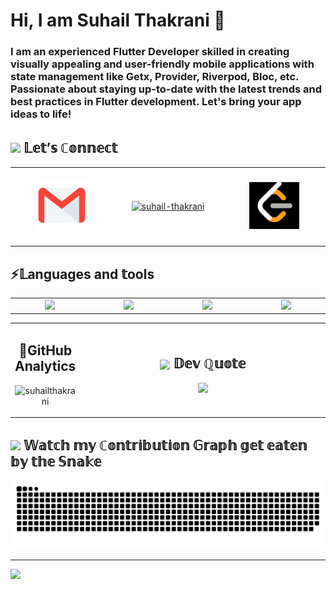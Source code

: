  <h1>Hi, I am Suhail Thakrani 👋
</h1>
<h3>
  I am an experienced Flutter Developer skilled in creating visually appealing and user-friendly mobile applications with state management like Getx, Provider, Riverpod, Bloc, etc. Passionate about staying up-to-date with the latest trends and best practices in Flutter development. Let's bring your app ideas to life! 
</h3>

<!-- <p align="left" style="margin-left: 20px;">
  <a href="https://github.com/ryo-ma/suhailthakrani">
    <img src="https://github-profile-trophy.vercel.app/?username=suhailthakrani&theme=nord" alt="suhailthakrani" />
  </a>
</p>-->


<h2>
  <img src="https://emojis.slackmojis.com/emojis/images/1660415433/60795/folded-hands.gif?1660415433" width="30"/>
  𝕃𝕖𝕥’𝕤 ℂ𝕠𝕟𝕟𝕖𝕔𝕥
</h2>

<table width="100">
<tr>
  <td align='center' width="200" height = "120">
    <a href="mailto:suhailthakrani12@gmail.com"><img align="bottom" src="https://github.com/suhailthakrani/suhailthakrani/blob/main/email.png" width="80" height/></a>
  </td>
  <td align='center' width="200">
    <a href="https://www.linkedin.com/in/suhailthakrani/" target="blank">
      <img align="bottom" src="https://raw.githubusercontent.com/rahuldkjain/github-profile-readme-generator/master/src/images/icons/Social/linked-in-alt.svg" alt="suhail-thakrani" width="80" />
    </a>
  </td>
  <td align='center' width="200">
    <a href="https://leetcode.com/suhailthakrani/" target="blank">
      <img align="bottom" src="https://github.com/suhailthakrani/suhailthakrani/blob/main/download.png" alt="suhail-thakrani" width="80" />
    </a>
  </td>
</tr>
  </tr>
</table>

<h2>⚡𝕃anguages and 𝕥ools</h2>  
<table width="100">
<tr>
    <td align='center' width="200">
        <img src="https://www.vectorlogo.zone/logos/dartlang/dartlang-icon.svg" width="80">
    </td>
 <td align='center' width="200">
        <img src="https://www.vectorlogo.zone/logos/flutterio/flutterio-icon.svg" width="80">
    </td>
  <td align='center' width="200">
        <img src="https://www.jing.fm/clipimg/full/53-537670_python-png-file-python-logo-png.png"  width="80">
    </td>

 <td align='center' width="200">
        <img src="https://git-scm.com/images/logos/1color-darkbg@2x.png" width="100">
    </td>
  
</tr>
</table>


<!-- <a href="https://stackoverflow.com/users/19723870" target="blank"><img align="center" src="https://raw.githubusercontent.com/rahuldkjain/github-profile-readme-generator/master/src/images/icons/Social/stack-overflow.svg" alt="19723870" height="30" width="40" /></a> -->
<!-- <a href="https://www.youtube.com/c/suhail" target="blank"><img align="center" src="https://raw.githubusercontent.com/rahuldkjain/github-profile-readme-generator/master/src/images/icons/Social/youtube.svg" alt="code senpaiii" height="30" width="40" /></a> -->
<!-- <a href="https://www.hackerrank.com/suhail" target="blank"><img align="center" src="https://raw.githubusercontent.com/rahuldkjain/github-profile-readme-generator/master/src/images/icons/Social/hackerrank.svg" alt="suhailthakrani" height="30" width="40" /></a> -->
<!-- <a href="https://www.leetcode.com/suhail" target="blank"><img align="center" src="https://raw.githubusercontent.com/rahuldkjain/github-profile-readme-generator/master/src/images/icons/Social/leet-code.svg" alt="suhailthakrani" height="30" width="40" /></a> -->
<!--</p> 

<!--<h2>𝕃anguages and 𝕥ools</h2>-->
<!-- <p align="left"> 
  <a href="https://dart.dev" target="_blank" rel="noreferrer"> <img src="https://www.vectorlogo.zone/logos/dartlang/dartlang-icon.svg" alt="dart" width="40" height="40"/> </a> <a href="https://firebase.google.com/" target="_blank" rel="noreferrer"> <img src="https://www.vectorlogo.zone/logos/firebase/firebase-icon.svg" alt="firebase" width="40" height="40"/> </a> <a href="https://flutter.dev" target="_blank" rel="noreferrer"> <img src="https://www.vectorlogo.zone/logos/flutterio/flutterio-icon.svg" alt="flutter" width="40" height="40"/> </a> </a> <a href="https://www.java.com" target="_blank" rel="noreferrer"> <img src="https://raw.githubusercontent.com/devicons/devicon/master/icons/java/java-original.svg" alt="java" width="40" height="40"/> </a> <a href="https://www.python.org" target="_blank" rel="noreferrer"> <img src="https://raw.githubusercontent.com/devicons/devicon/master/icons/python/python-original.svg" alt="python" width="40" height="40"/> </a>  </p> -->

<!-- <p><img align="left" src="https://github-readme-stats-git-masterrstaa-rickstaa.vercel.app/api?suhailthakrani=adityaseth777&&show_icons=true&theme=dark" alt="suhailthakrani" /></p> -->

<!-- <p>&nbsp;<img align="center" src="https://github-readme-stats.vercel.app/api?username=suhailthakrani&show_icons=true&locale=en&theme=tokyonight&hide_border=true&bg_color=1F222E" alt="suhailthakrani" /></p> -->
<!-- ![](https://github-readme-stats.vercel.app/api?username=suhailthakrani&theme=gotham&hide_border=true&include_all_commits=true&count_private=true) -->
<table width="1200">
<tr>
    <td align='center'>
      <h2>🚀GitHub Analytics</h2>
        <p><img align="center" src="https://github-readme-streak-stats.herokuapp.com/?user=suhailthakrani&theme=gotham&hide_border=true&fire=C77800&ring=DD910B&background=1F222E" alt="suhailthakrani" /></p>
    </td>
  <td width = "500" align = "center"><h2><img align = 'center' src="https://emojis.slackmojis.com/emojis/images/1660415397/60712/writing-hand.gif?1660415397" width="30"/> 𝔻𝕖𝕧 ℚ𝕦𝕠𝕥𝕖</h2>

![](https://quotes-github-readme.vercel.app/api?type=vetical&theme=dark)</td>
</tr>
</table>


<!-- ![](https://github-readme-stats.vercel.app/api/top-langs/?username=suhailthakrani&theme=gotham&hide_border=true&include_all_commits=true&count_private=true&layout=compact) -->

<h2><img src="https://slackmojis.com/emojis/60722-clown-face/download" width="30"/> 𝕎𝕒𝕥𝕔𝕙 𝕞𝕪 ℂ𝕠𝕟𝕥𝕣𝕚𝕓𝕦𝕥𝕚𝕠𝕟 𝔾𝕣𝕒𝕡𝕙 𝕘𝕖𝕥 𝕖𝕒𝕥𝕖𝕟 𝕓𝕪 𝕥𝕙𝕖 𝕊𝕟𝕒𝕜𝕖</h2>

![Snake animation](https://raw.githubusercontent.com/suhailthakrani/suhailthakrani/b5a0c10c1d2945157dc33e6f8d11cc55b23f167e/github-contribution-grid-snake.svg)


---
[![](https://visitcount.itsvg.in/api?id=suhailthakrani&icon=1&color=7)](https://visitcount.itsvg.in)
